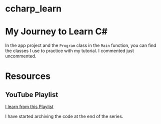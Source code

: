 # ccharp_learn

# My Journey to Learn C#

In the app project and the `Program` class in the `Main` function, you can find the classes I use to practice with my tutorial. I commented just uncommented.

# Resources

## YouTube Playlist
[I learn from this Playlist](https://www.youtube.com/playlist?list=PL4n1Qos4Tb6SWPbJNpiznp-Ok4A8J_23l)

I have started archiving the code at the end of the series.

